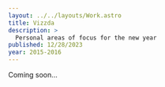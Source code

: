 ```yaml
---
layout: ../../layouts/Work.astro
title: Vizzda
description: >
  Personal areas of focus for the new year
published: 12/28/2023
year: 2015-2016
---
```


Coming soon...

